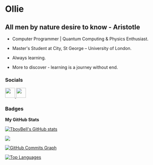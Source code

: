 Ollie
=====================================================================================================================================

All men by nature desire to know - Aristotle
------------------------------------------------------

* Computer Programmer | Quantum Computing & Physics Enthusiast.
* Master's Student at City, St George – University of London.
* Always learning.

* More to discover - learning is a journey without end.


### Socials

<p align="left"> <a href="https://www.github.com/OluwaTomi Bell" target="_blank" rel="noreferrer"> <picture> <source media="(prefers-color-scheme: dark)" srcset="https://raw.githubusercontent.com/danielcranney/readme-generator/main/public/icons/socials/github-dark.svg" /> <source media="(prefers-color-scheme: light)" srcset="https://raw.githubusercontent.com/danielcranney/readme-generator/main/public/icons/socials/github.svg" /> <img src="https://raw.githubusercontent.com/danielcranney/readme-generator/main/public/icons/socials/github.svg" width="32" height="32" /> </picture> </a> <a href="https://www.linkedin.com/in/OluwaTomi Bell" target="_blank" rel="noreferrer"> <picture> <source media="(prefers-color-scheme: dark)" srcset="https://raw.githubusercontent.com/danielcranney/readme-generator/main/public/icons/socials/linkedin-dark.svg" /> <source media="(prefers-color-scheme: light)" srcset="https://raw.githubusercontent.com/danielcranney/readme-generator/main/public/icons/socials/linkedin.svg" /> <img src="https://raw.githubusercontent.com/danielcranney/readme-generator/main/public/icons/socials/linkedin.svg" width="32" height="32" /> </picture> </a></p>

### Badges

**My GitHub Stats**

<a href="http://www.github.com/TboyBell"><img src="https://github-readme-stats.vercel.app/api?username=TboyBell&show_icons=true&hide=&count_private=true&title_color=0891b2&text_color=ffffff&icon_color=0891b2&bg_color=1c1917&hide_border=true&show_icons=true" alt="TboyBell's GitHub stats" /></a>

<a href="http://www.github.com/TboyBell"><img src="https://github-readme-streak-stats.herokuapp.com/?user=TboyBell&stroke=ffffff&background=1c1917&ring=0891b2&fire=0891b2&currStreakNum=ffffff&currStreakLabel=0891b2&sideNums=ffffff&sideLabels=ffffff&dates=ffffff&hide_border=true" /></a>

<a href="http://www.github.com/TboyBell"><img src="https://github-readme-activity-graph.cyclic.app/graph?username=TboyBell&bg_color=1c1917&color=ffffff&line=0891b2&point=ffffff&area_color=1c1917&area=true&hide_border=true&custom_title=GitHub%20Commits%20Graph" alt="GitHub Commits Graph" /></a>

<a href="https://github.com/TboyBell" align="left"><img src="https://github-readme-stats.vercel.app/api/top-langs/?username=TboyBell&langs_count=10&title_color=0891b2&text_color=ffffff&icon_color=0891b2&bg_color=1c1917&hide_border=true&locale=en&custom_title=Top%20Languages" alt="Top Languages" /></a>
